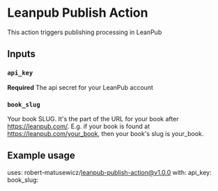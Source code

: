 # Leanpub Publish Action
This action triggers publishing processing in LeanPub

## Inputs
### `api_key`
**Required** The api secret for your LeanPub account

### `book_slug`
Your book SLUG. It's the part of the URL for your book after https://leanpub.com/. E.g. if your book is found at https://leanpub.com/your_book, then your book's slug is your_book.

## Example usage

uses: robert-matusewicz/leanpub-publish-action@v1.0.0
with:
    api_key: <YOUR API KEY>
    book_slug: <YOUR BOOK SLUG>
